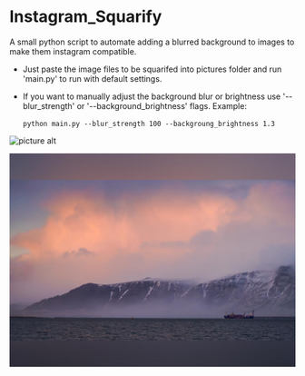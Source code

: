# Instagram_Squarify
A small python script to automate adding a blurred background to images to make them instagram compatible.

* Just paste the image files to be squarifed into pictures folder and run 'main.py' to run with default settings.

* If you want to manually adjust the background blur or brightness use '--blur_strength' or '--background_brightness' flags.
Example: 
    ```
    python main.py --blur_strength 100 --backgroung_brightness 1.3
    ```

![picture alt](https://github.com/Pranay-modukuru/Instagram_Squarify/blob/master/pictures/icymountain.jpg "before formatting")

![picture alt](https://github.com/Pranay-modukuru/Instagram_Squarify/blob/master/output_files/icymountain.jpg "after formatting")

